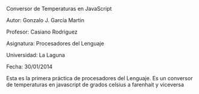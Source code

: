 Conversor de Temperaturas en JavaScript

Autor: Gonzalo J. García Martin

Profesor: Casiano Rodriguez

Asignatura: Procesadores del Lenguaje

Universidad: La Laguna

Fecha: 30/01/2014


Esta es la primera práctica de procesadores del Lenguaje. Es un conversor de temperaturas en javascript de grados celsius a farenhait y viceversa